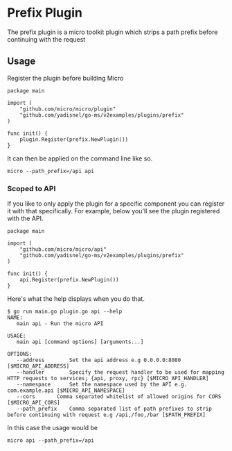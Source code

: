 # Prefix Plugin

The prefix plugin is a micro toolkit plugin which strips a path prefix before continuing with the request

## Usage

Register the plugin before building Micro

```
package main

import (
	"github.com/micro/micro/plugin"
	"github.com/yadisnel/go-ms/v2examples/plugins/prefix"
)

func init() {
	plugin.Register(prefix.NewPlugin())
}
```

It can then be applied on the command line like so.

```
micro --path_prefix=/api api
```

### Scoped to API

If you like to only apply the plugin for a specific component you can register it with that specifically. 
For example, below you'll see the plugin registered with the API.

```
package main

import (
	"github.com/micro/micro/api"
	"github.com/yadisnel/go-ms/v2examples/plugins/prefix"
)

func init() {
	api.Register(prefix.NewPlugin())
}
```

Here's what the help displays when you do that.

```
$ go run main.go plugin.go api --help
NAME:
   main api - Run the micro API

USAGE:
   main api [command options] [arguments...]

OPTIONS:
   --address 		Set the api address e.g 0.0.0.0:8080 [$MICRO_API_ADDRESS]
   --handler 		Specify the request handler to be used for mapping HTTP requests to services; {api, proxy, rpc} [$MICRO_API_HANDLER]
   --namespace 		Set the namespace used by the API e.g. com.example.api [$MICRO_API_NAMESPACE]
   --cors 		Comma separated whitelist of allowed origins for CORS [$MICRO_API_CORS]
   --path_prefix 	Comma separated list of path prefixes to strip before continuing with request e.g /api,/foo,/bar [$PATH_PREFIX]
```

In this case the usage would be

```
micro api --path_prefix=/api
```

